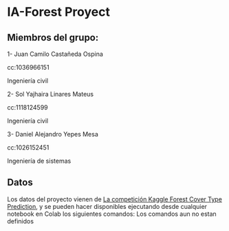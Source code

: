 # IA-Forest Proyect
 
 ## Miembros del grupo:
   1- Juan Camilo Castañeda Ospina
   
   cc:1036966151
   
   Ingeniería civil 
   
   
   2- Sol Yajhaira Linares Mateus
   
   cc:1118124599
   
   Ingeniería civil 
  
  
   3- Daniel Alejandro Yepes Mesa
   
   cc:1026152451
   
   Ingeniería de sistemas 
   
   ## Datos

Los datos del proyecto vienen de [La competición Kaggle Forest Cover Type Prediction](https://www.kaggle.com/competitions/forest-cover-type-prediction/overview), y se pueden hacer disponibles ejecutando desde cualquier notebook en Colab los siguientes comandos:
Los comandos aun no estan definidos
